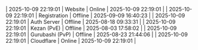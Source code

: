 | 2025-10-09 22:19:01 | Website | Online | 2025-10-09 22:19:01 |
| 2025-10-09 22:19:01 | Registration | Offline | 2025-09-09 16:40:23 |
| 2025-10-09 22:19:01 | Auth Server | Offline | 2025-08-18 09:33:31 |
| 2025-10-09 22:19:01 | Kezan (PvE) | Offline | 2025-08-03 17:58:02 |
| 2025-10-09 22:19:01 | Gurubashi (PvP) | Offline | 2025-08-23 21:44:06 |
| 2025-10-09 22:19:01 | Cloudflare | Online | 2025-10-09 22:19:01 |
